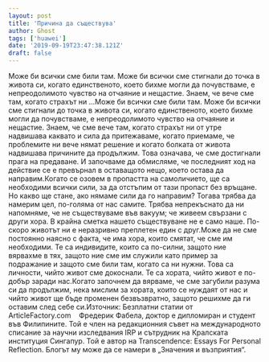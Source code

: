 ```yaml
---
layout: post
title: 'Причина да съществува'
author: Ghost
tags: ['huawei']
date: '2019-09-19T23:47:38.121Z'
draft: false
---
```


Може би всички сме били там. Може би всички сме стигнали до точка в живота си, когато единственото, което бихме могли да почувстваме, е непреодолимото чувство на отчаяние и нещастие. Знаем, че вече сме там, когато страхът ни ...Може би всички сме били там. Може би всички сме стигнали до точка в живота си, когато единственото, което бихме могли да почувстваме, е непреодолимото чувство на отчаяние и нещастие. Знаем, че сме вече там, когато страхът ни от утре надвишава каквато и сила да притежаваме, когато приемаме, че проблемите ни вече нямат решение и когато болката от живота надвишава причините да продължим. Това означава, че сме достигнали прага на предаване. И започваме да обмисляме, че последният ход на действие се е превърнал в оставащото нещо, което остава да направим.Когато се озовем в пропастта на самоличието, ще са необходими всички сили, за да отстъпим от тази пропаст без връщане. Но какво ще стане, ако нямаме сили да го направим? Тогава трябва да намерим цел, по-голяма от нас самите. Трябва непрекъснато да ни напомняме, че не съществуваме във вакуум; че живеем свързани с други хора. В крайна сметка нашето съществуване не е само наше. По-скоро животът ни е неразривно преплетен един с друг.Може да не сме постоянно наясно с факта, че има хора, които смятат, че сме им необходими. Те са индивидите, които са по-силни, защото ние вярвахме в тях, защото ние сме им служили като пример за подражание и защото сме били там, когато са ни нужни. Това са личности, чийто живот сме докоснали. Те са хората, чийто живот е по-добър заради нас.Когато започнем да вярваме, че сме загубили разума си да продължим, нека мислим за хората, които се нуждаят от нас и чийто живот ще бъде променен безвъзвратно, защото решихме да ги оставим след себе си.Източник: Безплатни статии от ArticleFactory.com    Фредерик Фабела, доктор е дипломиран и студент във Филипините. Той е член на редакционния съвет на международното списание за научни изследвания IRP и сътрудник на Кралската институция Сингапур. Той е автор на Transcendence: Essays For Personal Reflection. Блогът му може да се намери в „Значения и възприятия“.
